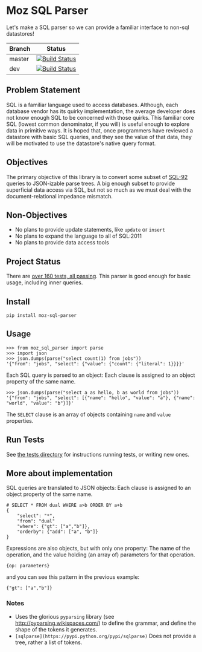 # Moz SQL Parser

Let's make a SQL parser so we can provide a familiar interface to non-sql datastores!


|Branch      |Status   |
|------------|---------|
|master      | [![Build Status](https://travis-ci.org/mozilla/moz-sql-parser.svg?branch=master)](https://travis-ci.org/mozilla/moz-sql-parser) |
|dev         | [![Build Status](https://travis-ci.org/mozilla/moz-sql-parser.svg?branch=dev)](https://travis-ci.org/mozilla/moz-sql-parser)    |


## Problem Statement

SQL is a familiar language used to access databases. Although, each database vendor has its quirky implementation, the average developer does not know enough SQL to be concerned with those quirks. This familiar core SQL (lowest common denominator, if you will) is useful enough to explore data in primitive ways. It is hoped that, once programmers have reviewed a datastore with basic SQL queries, and they see the value of that data, they will be motivated to use the datastore's native query format.

## Objectives

The primary objective of this library is to convert some subset of [SQL-92](https://en.wikipedia.org/wiki/SQL-92) queries to JSON-izable parse trees. A big enough subset to provide superficial data access via SQL, but not so much as we must deal with the document-relational impedance mismatch.

## Non-Objectives 

* No plans to provide update statements, like `update` or `insert`
* No plans to expand the language to all of SQL:2011
* No plans to provide data access tools 


## Project Status

There are [over 160 tests, all passing](https://github.com/mozilla/moz-sql-parser/tree/dev/tests). This parser is good enough for basic usage, including inner queries.

## Install

	pip install moz-sql-parser

## Usage

	>>> from moz_sql_parser import parse
	>>> import json
	>>> json.dumps(parse("select count(1) from jobs"))
	'{"from": "jobs", "select": {"value": {"count": {"literal": 1}}}}'
	
Each SQL query is parsed to an object: Each clause is assigned to an object property of the same name. 

	>>> json.dumps(parse("select a as hello, b as world from jobs"))
	'{"from": "jobs", "select": [{"name": "hello", "value": "a"}, {"name": "world", "value": "b"}]}'

The `SELECT` clause is an array of objects containing `name` and `value` properties. 

## Run Tests

See [the tests directory](https://github.com/mozilla/moz-sql-parser/tree/dev/tests) for instructions running tests, or writing new ones.

## More about implementation

SQL queries are translated to JSON objects: Each clause is assigned to an object property of the same name.

	
	# SELECT * FROM dual WHERE a>b ORDER BY a+b
	{
		"select": "*",
		"from": "dual"
		"where": {"gt": ["a","b"]},
		"orderby": {"add": ["a", "b"]}
	}
		
Expressions are also objects, but with only one property: The name of the operation, and the value holding (an array of) parameters for that operation. 

	{op: parameters}

and you can see this pattern in the previous example:

	{"gt": ["a","b"]}


### Notes

* Uses the glorious `pyparsing` library (see http://pyparsing.wikispaces.com/) to define the grammar, and define the shape of the tokens it generates. 
* `[sqlparse](https://pypi.python.org/pypi/sqlparse)` Does not provide a tree, rather a list of tokens. 
